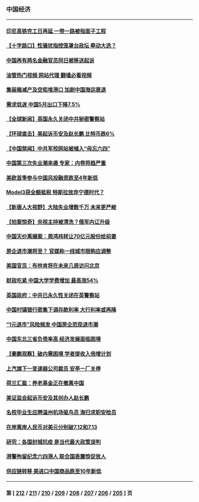 ### 中国经济
---
#### [印尼高铁完工日再延 一带一路被指面子工程](../../pages/ncid283/n14011899.md?06080845) 
#### [【十字路口】性骚扰指控笼罩台政坛 牵动大选？](../../pages/ncid283/n14011774.md?06080845) 
#### [中国再有两名金融官员同日被移送起诉](../../pages/ncid283/n14011594.md?06080845) 
#### [油管热门视频 网站代理 翻墙必看视频](http://138.2.39.72:81/youtube.html?epic-marker?06080845)
#### [集装箱减产及空柜堆港口 加剧中国海运衰退](../../pages/ncid283/n14011568.md?06080845) 
#### [需求低迷 中国5月出口下降7.5%](../../pages/ncid283/n14011567.md?06080845) 
#### [【全球新闻】英国永久关闭中共秘密警察站](../../pages/ncid283/n14011562.md?06080845) 
#### [【环球直击】美起诉币安及赵长鹏 比特币跌6%](../../pages/ncid283/n14011258.md?06080845) 
#### [【中国禁闻】中共军校网站被植入“毋忘六四”](../../pages/ncid283/n14011262.md?06080845) 
#### [中国第三次失业潮来袭 专家：内卷将趋严重](../../pages/ncid283/n14011445.md?06080845) 
#### [美欧首季参与中国风投融资跌至4年新低](../../pages/ncid283/n14011291.md?06080845) 
#### [Model3获全额抵税 特斯拉放弃宁德时代？](../../pages/ncid283/n14011278.md?06080845) 
#### [【新唐人大视野】大陆失业增数千万 未来更严峻](../../pages/ncid283/n14011270.md?06080845) 
#### [【拍案惊奇】央视主持被清洗？俄军内讧升级](../../pages/ncid283/n14011239.md?06080845) 
#### [中国天价离婚案：周鸿祎转让70亿元股份给前妻](../../pages/ncid283/n14011256.md?06080845) 
#### [房企退市潮将至？ 官媒称一线城市限购应调整](../../pages/ncid283/n14010607.md?06080845) 
#### [美国官员：布林肯将在未来几周访问北京](../../pages/ncid283/n14011190.md?06080845) 
#### [财政吃紧 中国大学学费增加 最高涨54%](../../pages/ncid283/n14011017.md?06080845) 
#### [英国政府：中共已永久性关闭在英警察站](../../pages/ncid283/n14011149.md?06080845) 
#### [中国村镇银行密集下调存款利率 大行利率或再降](../../pages/ncid283/n14011016.md?06080845) 
#### [“1元退市”风险频发 中国房企恐现退市潮](../../pages/ncid283/n14010945.md?06080845) 
#### [中国东北三省负债率高 经济发展面临困境](../../pages/ncid283/n14010905.md?06080845) 
#### [【秦鹏观察】破内需困境 学者提收入倍增计划](../../pages/ncid283/n14010741.md?06080845) 
#### [上汽旗下一变速器公司裁员 安亭一厂关停](../../pages/ncid283/n14010613.md?06080845) 
#### [荷兰汇盈：养老基金正在撤离中国](../../pages/ncid283/n14010517.md?06080845) 
#### [美证监会起诉币安及其创办人赵长鹏](../../pages/ncid283/n14010534.md?06080845) 
#### [名校毕业生应聘温州机场驱鸟员 海归求职安检员](../../pages/ncid283/n14010484.md?06080845) 
#### [在岸离岸人民币对美元分别破7.12和7.13](../../pages/ncid283/n14010323.md?06080845) 
#### [研究：各国封城抗疫 是当代最大政策误判](../../pages/ncid283/n14010427.md?06080845) 
#### [港警拘留纪念六四港人 联合国表震惊促放人](../../pages/ncid283/n14010296.md?06080845) 
#### [供应链转移 美进口中国商品跌至10年新低](../../pages/ncid283/n14009843.md?06080845) 

---
#### 第 [ [212](./212.md?06080845) / [211](./211.md?06080845) / [210](./210.md?06080845) / [209](./209.md?06080845) / [208](./208.md?06080845) / [207](./207.md?06080845) / [206](./206.md?06080845) / [205](./205.md?06080845) ] 页
